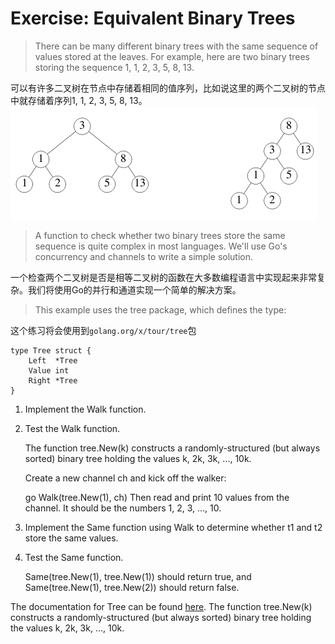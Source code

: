 # Exercise: Equivalent Binary Trees

> There can be many different binary trees with the same sequence of values stored at the leaves. For example, here are two binary trees storing the sequence 1, 1, 2, 3, 5, 8, 13.

可以有许多二叉树在节点中存储着相同的值序列，比如说这里的两个二叉树的节点中就存储着序列1, 1, 2, 3, 5, 8, 13。
![binary trees](/tutorial/images/tree.png)

> A function to check whether two binary trees store the same sequence is quite complex in most languages. We'll use Go's concurrency and channels to write a simple solution.

一个检查两个二叉树是否是相等二叉树的函数在大多数编程语言中实现起来非常复杂。我们将使用Go的并行和通道实现一个简单的解决方案。

> This example uses the tree package, which defines the type:

这个练习将会使用到`golang.org/x/tour/tree`包

```
type Tree struct {
    Left  *Tree
    Value int
    Right *Tree
}
```


1. Implement the Walk function.

2. Test the Walk function.

    The function tree.New(k) constructs a randomly-structured (but always sorted) binary tree holding the values k, 2k, 3k, ..., 10k.

    Create a new channel ch and kick off the walker:

    go Walk(tree.New(1), ch)
    Then read and print 10 values from the channel. It should be the numbers 1, 2, 3, ..., 10.

3. Implement the Same function using Walk to determine whether t1 and t2 store the same values.

4. Test the Same function.

    Same(tree.New(1), tree.New(1)) should return true, and Same(tree.New(1), tree.New(2)) should return false.
    

The documentation for Tree can be found [here](https://godoc.org/golang.org/x/tour/tree#Tree).
    The function tree.New(k) constructs a randomly-structured (but always sorted) binary tree holding the values k, 2k, 3k, ..., 10k.
